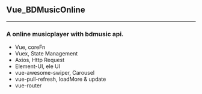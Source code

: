 ## Vue_BDMusicOnline
---
### A online musicplayer with bdmusic api.
* Vue, coreFn
* Vuex, State Management
* Axios, Http Request
* Element-UI, ele UI
* vue-awesome-swiper, Carousel
* vue-pull-refresh, loadMore & update
* vue-router